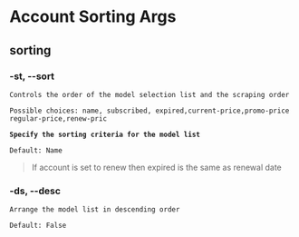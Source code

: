# Account Sorting Args

## sorting

### -st, --sort

```
Controls the order of the model selection list and the scraping order
```

```
Possible choices: name, subscribed, expired,current-price,promo-price
regular-price,renew-pric

```

<pre><code><strong>Specify the sorting criteria for the model list
</strong></code></pre>

```
Default: Name
```

> If account is set to renew then expired is the same as renewal date

### -ds, --desc

```
Arrange the model list in descending order
```

```
Default: False
```
